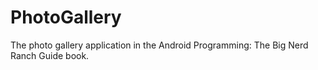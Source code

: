 # PhotoGallery
The photo gallery application in the Android Programming: The Big Nerd Ranch Guide book.
